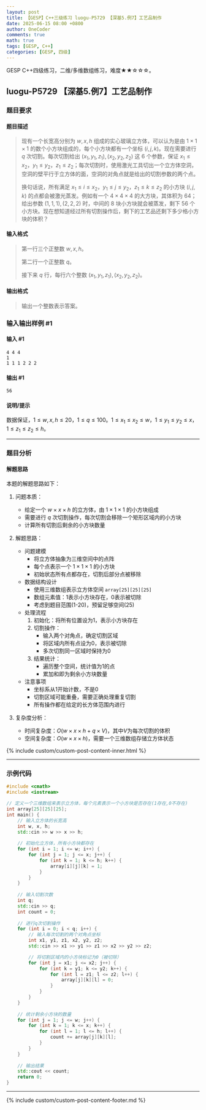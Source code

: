 ```yaml
---
layout: post
title: 【GESP】C++三级练习 luogu-P5729 【深基5.例7】工艺品制作
date: 2025-06-15 08:00 +0800
author: OneCoder
comments: true
math: true
tags: [GESP, C++]
categories: [GESP, 四级]
---
```

GESP C++四级练习，二维/多维数组练习，难度★★☆☆☆。

<!--more-->

## luogu-P5729 【深基5.例7】工艺品制作

### 题目要求

#### 题目描述

>现有一个长宽高分别为 $w,x,h$ 组成的实心玻璃立方体，可以认为是由 $1\times1\times1$ 的数个小方块组成的，每个小方块都有一个坐标 $( i,j,k )$。现在需要进行 $q$ 次切割。每次切割给出 $(x_1,y_1,z_1),(x_2,y_2,z_2)$ 这 6 个参数，保证 $x_1\le x_2$，$y_1\le y_2$，$z_1\le z_2$；每次切割时，使用激光工具切出一个立方体空洞，空洞的壁平行于立方体的面，空洞的对角点就是给出的切割参数的两个点。
>
>换句话说，所有满足  $x_1\le i\le x_2$，$y_1\le j \le y_2$，$z_1\le k\le z_2$ 的小方块 $(i,j,k)$ 的点都会被激光蒸发。例如有一个  $4\times4\times 4$ 的大方块，其体积为 $64$；给出参数 $(1,1,1),(2,2,2)$ 时，中间的 $8$ 块小方块就会被蒸发，剩下 $56$ 个小方块。现在想知道经过所有切割操作后，剩下的工艺品还剩下多少格小方块的体积？

#### 输入格式

>第一行三个正整数 $w,x,h$。
>
>第二行一个正整数 $q$。
>
>接下来 $q$ 行，每行六个整数 $(x_1,y_1,z_1),(x_2,y_2,z_2)$。

#### 输出格式

>输出一个整数表示答案。

### 输入输出样例 #1

#### 输入 #1

```plaintext
4 4 4
1
1 1 1 2 2 2
```

#### 输出 #1

```plaintext
56
```

#### 说明/提示

数据保证，$1\le w,x,h\le 20$，$1 \leq q\le 100$。$1 \leq x_1 \leq x_2 \leq w$，$1 \leq y_1\leq y_2 \leq x$，$1 \leq z_1 \leq z_2 \leq h$。

---

### 题目分析

#### 解题思路

本题的解题思路如下：

1. 问题本质：
   - 给定一个 $w \times x \times h$ 的立方体，由 $1 \times 1 \times 1$ 的小方块组成
   - 需要进行 $q$ 次切割操作，每次切割会移除一个矩形区域内的小方块
   - 计算所有切割后剩余的小方块数量

2. 解题思路：
   - 问题建模
     - 将立方体抽象为三维空间中的点阵
     - 每个点表示一个 $1 \times 1 \times 1$ 的小方块
     - 初始状态所有点都存在，切割后部分点被移除
   - 数据结构设计
     - 使用三维数组表示立方体空间 `array[25][25][25]`
     - 数组元素值：1表示小方块存在，0表示被切除
     - 考虑到题目范围(1-20)，预留足够空间(25)
   - 处理流程
     1. 初始化：将所有位置设为1，表示小方块存在
     2. 切割操作：
        - 输入两个对角点，确定切割区域
        - 将区域内所有点设为0，表示被切除
        - 多次切割同一区域时保持为0
     3. 结果统计：
        - 遍历整个空间，统计值为1的点
        - 累加和即为剩余小方块数量
   - 注意事项
     - 坐标系从1开始计数，不是0
     - 切割区域可能重叠，需要正确处理重复切割
     - 所有操作都在给定的长方体范围内进行

3. 复杂度分析：
   - 时间复杂度：$O(w \times x \times h + q \times V)$，其中$V$为每次切割的体积
   - 空间复杂度：$O(w \times x \times h)$，需要一个三维数组存储立方体状态

{% include custom/custom-post-content-inner.html %}

---

### 示例代码

```cpp
#include <cmath>
#include <iostream>

// 定义一个三维数组来表示立方体，每个元素表示一个小方块是否存在(1存在,0不存在)
int array[25][25][25];
int main() {
    // 输入立方体的长宽高
    int w, x, h;
    std::cin >> w >> x >> h;
    
    // 初始化立方体，所有小方块都存在
    for (int i = 1; i <= w; i++) {
        for (int j = 1; j <= x; j++) {
            for (int k = 1; k <= h; k++) {
                array[i][j][k] = 1;
            }
        }
    }
    
    // 输入切割次数
    int q;
    std::cin >> q;
    int count = 0;
    
    // 进行q次切割操作
    for (int i = 0; i < q; i++) {
        // 输入每次切割的两个对角点坐标
        int x1, y1, z1, x2, y2, z2;
        std::cin >> x1 >> y1 >> z1 >> x2 >> y2 >> z2;

        // 将切割区域内的小方块标记为0（被切除）
        for (int j = x1; j <= x2; j++) {
            for (int k = y1; k <= y2; k++) {
                for (int l = z1; l <= z2; l++) {
                    array[j][k][l] = 0;
                }
            }
        }
    }
    
    // 统计剩余小方块的数量
    for (int j = 1; j <= w; j++) {
        for (int k = 1; k <= x; k++) {
            for (int l = 1; l <= h; l++) {
                count += array[j][k][l];
            }
        }
    }
    
    // 输出结果
    std::cout << count;
    return 0;
}                 
```

---

{% include custom/custom-post-content-footer.md %}
